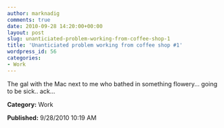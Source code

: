 ```yaml
---
author: marknadig
comments: true
date: 2010-09-28 14:20:00+00:00
layout: post
slug: unanticiated-problem-working-from-coffee-shop-1
title: 'Unanticiated problem working from coffee shop #1'
wordpress_id: 56
categories:
- Work
---
```


The gal with the Mac next to me who bathed in something flowery... going to be sick.. ack...




**Category:** Work




**Published:** 9/28/2010 10:19 AM



